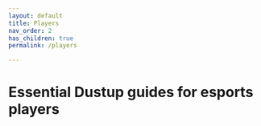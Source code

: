 ```yaml
---
layout: default
title: Players
nav_order: 2
has_children: true
permalink: /players

---
```


# Essential Dustup guides for esports players

